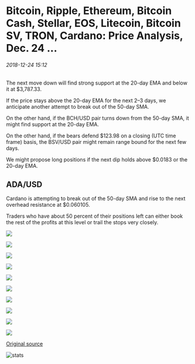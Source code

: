 # Bitcoin, Ripple, Ethereum, Bitcoin Cash, Stellar, EOS, Litecoin, Bitcoin SV, TRON, Cardano: Price Analysis, Dec. 24 ...

###### 2018-12-24 15:12

The next move down will find strong support at the 20-day EMA and below it at $3,787.33.

If the price stays above the 20-day EMA for the next 2–3 days, we anticipate another attempt to break out of the 50-day SMA.

On the other hand, if the BCH/USD pair turns down from the 50-day SMA, it might find support at the 20-day EMA.

On the other hand, if the bears defend $123.98 on a closing (UTC time frame) basis, the BSV/USD pair might remain range bound for the next few days.

We might propose long positions if the next dip holds above $0.0183 or the 20-day EMA.

## ADA/USD

Cardano is attempting to break out of the 50-day SMA and rise to the next overhead resistance at $0.060105.

Traders who have about 50 percent of their positions left can either book the rest of the profits at this level or trail the stops very closely.

![](https://s3.cointelegraph.com/storage/uploads/view/1aa5978a0fb73b0e67b1492d04d0cb50.png)

![](https://s3.cointelegraph.com/storage/uploads/view/832562d9c3a29ba39c0dee051687f4ae.png)

![](https://s3.cointelegraph.com/storage/uploads/view/d1db990ab6f47a511c446681781af257.png)

![](https://s3.cointelegraph.com/storage/uploads/view/5e86fbf3b564548210c20388484b1f92.png)

![](https://s3.cointelegraph.com/storage/uploads/view/ec42974e41e85c69c0355713499fefdf.png)

![](https://s3.cointelegraph.com/storage/uploads/view/c117eb7aea1a77bcc1c447475eb10e8d.png)

![](https://s3.cointelegraph.com/storage/uploads/view/46af2d9335d295a31b8a8b82fa9295c0.png)

![](https://s3.cointelegraph.com/storage/uploads/view/1e3c7b3ce6fb8fba3224f7b65deaac9d.png)

![](https://s3.cointelegraph.com/storage/uploads/view/aea8db6fc6b0adb65c8060354dd2856a.png)

![](https://s3.cointelegraph.com/storage/uploads/view/9949d56d775f0121695ddd433f2aef6b.png)

[Original source](https://cointelegraph.com/news/bitcoin-ripple-ethereum-bitcoin-cash-stellar-eos-litecoin-bitcoin-sv-tron-cardano-price-analysis-dec-24)

![stats](https://c.statcounter.com/11760860/0/a89fa40b/1/ "stats")